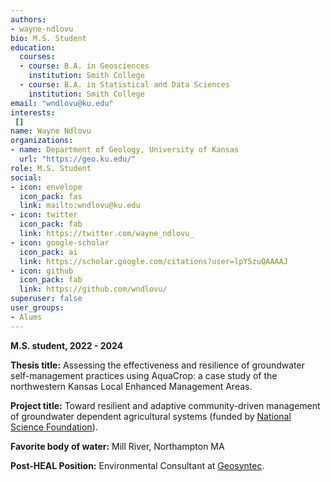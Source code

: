 ```yaml
---
authors:
- wayne-ndlovu
bio: M.S. Student
education:
  courses:
  - course: B.A. in Geosciences
    institution: Smith College
  - course: B.A. in Statistical and Data Sciences
    institution: Smith College
email: "wndlovu@ku.edu"
interests:
 []
name: Wayne Ndlovu
organizations:
- name: Department of Geology, University of Kansas
  url: "https://geo.ku.edu/"
role: M.S. Student
social:
- icon: envelope
  icon_pack: fas
  link: mailto:wndlovu@ku.edu
- icon: twitter
  icon_pack: fab
  link: https://twitter.com/wayne_ndlovu_
- icon: google-scholar
  icon_pack: ai
  link: https://scholar.google.com/citations?user=lpY5zuQAAAAJ
- icon: github
  icon_pack: fab
  link: https://github.com/wndlovu/
superuser: false
user_groups:
- Alums
---
```

**M.S. student, 2022 - 2024**

**Thesis title:** Assessing the effectiveness and resilience of groundwater self-management practices using AquaCrop: a case study of the northwestern Kansas Local Enhanced Management Areas.

**Project title:** Toward resilient and adaptive community-driven management of groundwater dependent agricultural systems (funded by [National Science Foundation](https://www.nsf.gov/awardsearch/showAward?AWD_ID=2108196&HistoricalAwards=false)).

**Favorite body of water:** Mill River, Northampton MA

**Post-HEAL Position:** Environmental Consultant at [Geosyntec](https://geosyntec.com/).